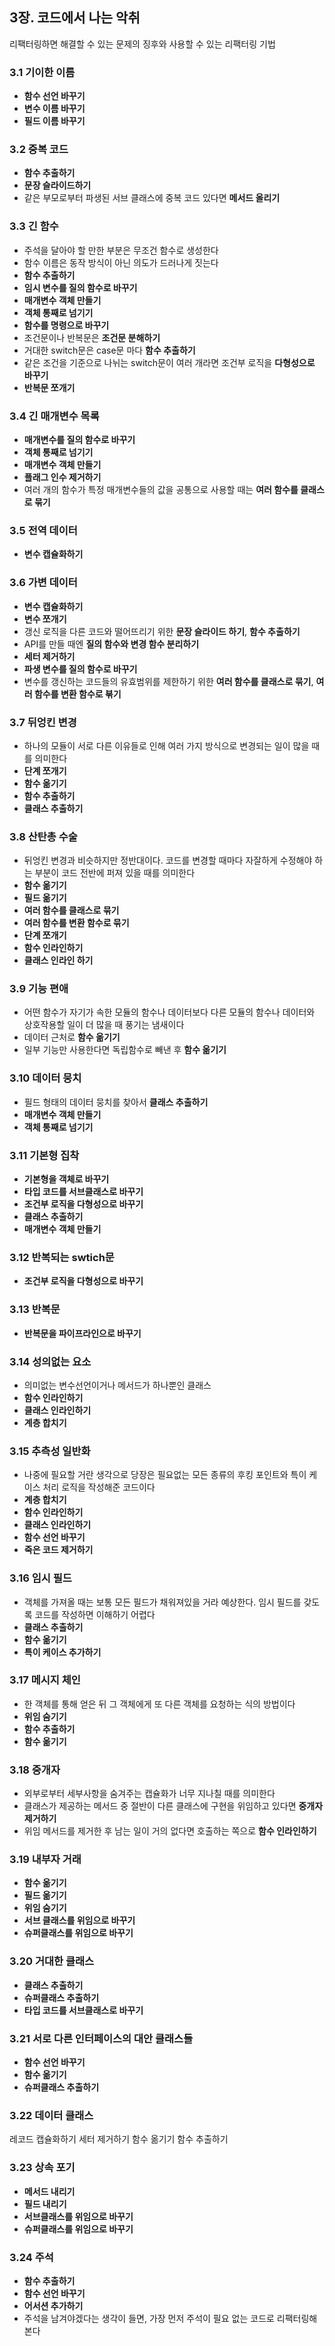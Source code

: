 ## 3장. 코드에서 나는 악취
리팩터링하면 해결할 수 있는 문제의 징후와 사용할 수 있는 리팩터링 기법

### 3.1 기이한 이름
- **함수 선언 바꾸기**
- **변수 이름 바꾸기**
- **필드 이름 바꾸기**

### 3.2 중복 코드
- **함수 추출하기**
- **문장 슬라이드하기**
- 같은 부모로부터 파생된 서브 클래스에 중복 코드 있다면 **메서드 올리기**

### 3.3 긴 함수
- 주석을 달아야 할 만한 부분은 무조건 함수로 생성한다 
- 함수 이름은 동작 방식이 아닌 의도가 드러나게 짓는다 
- **함수 추출하기**
- **임시 변수를 질의 함수로 바꾸기** 
- **매개변수 객체 만들기** 
- **객체 통째로 넘기기** 
- **함수를 명령으로 바꾸기** 
- 조건문이나 반복문은 **조건문 분해하기**
- 거대한 switch문은 case문 마다 **함수 추출하기**
- 같은 조건을 기준으로 나뉘는 switch문이 여러 개라면 조건부 로직을 **다형성으로 바꾸기** 
- **반복문 쪼개기** 

### 3.4 긴 매개변수 목록
- **매개변수를 질의 함수로 바꾸기**
- **객체 통째로 넘기기** 
- **매개변수 객체 만들기** 
- **플래그 인수 제거하기**
- 여러 개의 함수가 특정 매개변수들의 값을 공통으로 사용할 때는 **여러 함수를 클래스로 묶기** 

### 3.5 전역 데이터
- **변수 캡슐화하기**

### 3.6 가변 데이터 
- **변수 캡슐화하기** 
- **변수 쪼개기** 
- 갱신 로직을 다른 코드와 떨어뜨리기 위한 **문장 슬라이드 하기**, **함수 추출하기**
- API를 만들 때엔 **질의 함수와 변경 함수 분리하기**
- **세터 제거하기**
- **파생 변수를 질의 함수로 바꾸기**
- 변수를 갱신하는 코드들의 유효범위를 제한하기 위한 **여러 함수를 클래스로 묶기**, **여러 함수를 변환 함수로 붂기** 

### 3.7 뒤엉킨 변경
- 하나의 모듈이 서로 다른 이유들로 인해 여러 가지 방식으로 변경되는 일이 많을 때를 의미한다
- **단계 쪼개기**
- **함수 옮기기**
- **함수 추출하기**
- **클래스 추출하기**

### 3.8 산탄총 수술
- 뒤엉킨 변경과 비슷하지만 정반대이다. 코드를 변경할 때마다 자잘하게 수정해야 하는 부분이 코드 전반에 퍼져 있을 때를 의미한다 
- **함수 옮기기**
- **필드 옮기기**
- **여러 함수를 클래스로 묶기** 
- **여러 함수를 변환 함수로 묶기** 
- **단계 쪼개기**
- **함수 인라인하기**
- **클래스 인라인 하기** 

### 3.9 기능 편애 
- 어떤 함수가 자기가 속한 모듈의 함수나 데이터보다 다른 모듈의 함수나 데이터와 상호작용할 일이 더 많을 때 풍기는 냄새이다
- 데이터 근처로 **함수 옮기기** 
- 일부 기능만 사용한다면 독립함수로 빼낸 후 **함수 옮기기**

### 3.10 데이터 뭉치 
- 필드 형태의 데이터 뭉치를 찾아서 **클래스 추출하기**
- **매개변수 객체 만들기**
- **객체 통째로 넘기기** 

### 3.11 기본형 집착 
- **기본형을 객체로 바꾸기** 
- **타입 코드를 서브클래스로 바꾸기**
- **조건부 로직을 다형성으로 바꾸기** 
- **클래스 추출하기**
- **매개변수 객체 만들기**

### 3.12 반복되는 swtich문 
- **조건부 로직을 다형성으로 바꾸기** 

### 3.13 반복문
- **반복문을 파이프라인으로 바꾸기**

### 3.14 성의없는 요소 
- 의미없는 변수선언이거나 메서드가 하나뿐인 클래스 
- **함수 인라인하기** 
- **클래스 인라인하기**
- **계층 합치기** 

### 3.15 추측성 일반화 
- 나중에 필요할 거란 생각으로 당장은 필요없는 모든 종류의 후킹 포인트와 특이 케이스 처리 로직을 작성해준 코드이다 
- **계층 합치기** 
- **함수 인라인하기**
- **클래스 인라인하기** 
- **함수 선언 바꾸기** 
- **죽은 코드 제거하기**

### 3.16 임시 필드 
- 객체를 가져올 때는 보통 모든 필드가 채워져있을 거라 예상한다. 임시 필드를 갖도록 코드를 작성하면 이해하기 어렵다
- **클래스 추출하기**
- **함수 옮기기**
- **특이 케이스 추가하기**

### 3.17 메시지 체인 
- 한 객체를 통해 얻은 뒤 그 객체에게 또 다른 객체를 요청하는 식의 방법이다 
- **위임 숨기기** 
- **함수 추출하기** 
- **함수 옮기기** 

### 3.18 중개자 
- 외부로부터 세부사항을 숨겨주는 캡슐화가 너무 지나칠 때를 의미한다
- 클래스가 제공하는 메서드 중 절반이 다른 클래스에 구현을 위임하고 있다면 **중개자 제거하기**
- 위임 메서드를 제거한 후 남는 일이 거의 없다면 호출하는 쪽으로 **함수 인라인하기**

### 3.19 내부자 거래 
- **함수 옮기기**
- **필드 옮기기**
- **위임 숨기기**
- **서브 클래스를 위임으로 바꾸기** 
- **슈퍼클래스를 위임으로 바꾸기** 

### 3.20 거대한 클래스 
- **클래스 추출하기** 
- **슈퍼클래스 추출하기**
- **타입 코드를 서브클래스로 바꾸기** 

### 3.21 서로 다른 인터페이스의 대안 클래스들 
- **함수 선언 바꾸기** 
- **함수 옮기기** 
- **슈퍼클래스 추출하기** 

### 3.22 데이터 클래스 
레코드 캡슐화하기
세터 제거하기
함수 옮기기
함수 추출하기 

### 3.23 상속 포기 
- **메서드 내리기**
- **필드 내리기** 
- **서브클래스를 위임으로 바꾸기**
- **슈퍼클래스를 위임으로 바꾸기** 

### 3.24 주석 
- **함수 추출하기** 
- **함수 선언 바꾸기** 
- **어서션 추가하기** 
- 주석을 남겨야겠다는 생각이 들면, 가장 먼저 주석이 필요 없는 코드로 리팩터링해본다 